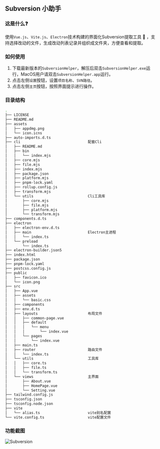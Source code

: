 ## Subversion 小助手
### 这是什么❓
使用`Vue.js`、`Vite.js`、`Electron`技术构建的界面化Subversion提取工具 🔧 ，支持选择改动的文件，生成改动列表记录并组织成文件夹，方便查看和提取。
### 如何使用
1. 下载最新版本的`SubversionHelper`，解压后双击`SubversionHelper.exe`运行，MacOS用户请双击`SubversionHelper.app`运行。
2. 点击左侧`设置`按钮，设置`项目名称`、`SVN路径`。
3. 点击左侧`主页`按钮，按照界面提示进行操作。
### 目录结构
```bash
.
├── LICENSE
├── README.md
├── assets
│   ├── appdmg.png
│   └── icon.icns
├── auto-imports.d.ts
├── cli                               配套Cli
│   ├── README.md
│   ├── bin
│   │   └── index.mjs
│   ├── core.mjs
│   ├── file.mjs
│   ├── index.mjs
│   ├── package.json
│   ├── platform.mjs
│   ├── pnpm-lock.yaml
│   ├── rollup.config.js
│   ├── transform.mjs
│   └── utils                         Cli工具库
│       ├── core.mjs
│       ├── file.mjs
│       ├── platform.mjs
│       └── transform.mjs
├── components.d.ts
├── electron
│   ├── electron-env.d.ts
│   ├── main                          Electron主进程
│   │   └── index.ts
│   └── preload
│       └── index.ts
├── electron-builder.json5
├── index.html
├── package.json
├── pnpm-lock.yaml
├── postcss.config.js
├── public
│   ├── favicon.ico
│   └── icon.png
├── src
│   ├── App.vue
│   ├── assets
│   │   └── basic.css
│   ├── components
│   ├── env.d.ts
│   ├── layouts                       布局文件
│   │   ├── common-page.vue
│   │   ├── default
│   │   │   └── menu
│   │   │       └── index.vue
│   │   └── pages
│   │       └── index.vue
│   ├── main.ts
│   ├── router                        路由文件
│   │   └── index.ts
│   └── utils                         工具库
│   │   ├── core.ts
│   │   ├── file.ts
│   │   └── transform.ts
│   └── views                         主界面
│       ├── About.vue
│       ├── HomePage.vue
│       └── Setting.vue
├── tailwind.config.js
├── tsconfig.json
├── tsconfig.node.json
├── vite
│   └── alias.ts                      vite别名配置
└── vite.config.ts                    vite配置文件
```
### 功能截图
![Subversion](https://cdn.staticaly.com/gh/cloudhao1999/image-hosting@master/20220917/image.6af9dlzfce40.webp)
